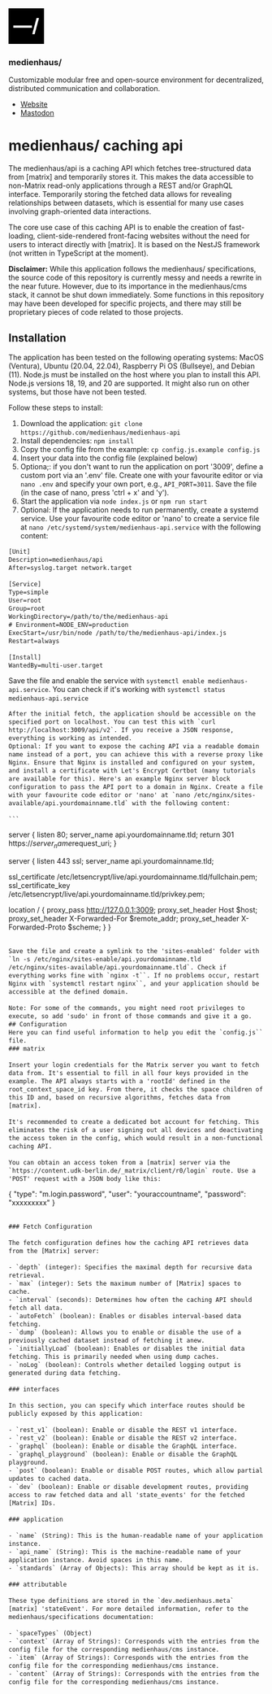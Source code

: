 <img src="./public/favicon.svg" width="70" />

### medienhaus/

Customizable modular free and open-source environment for decentralized, distributed communication and collaboration.

- [Website](https://medienhaus.dev/)
- [Mastodon](https://chaos.social/@medienhaus)

# medienhaus/ caching api 

The medienhaus/api is a caching API which fetches tree-structured data from [matrix] and temporarily stores it. This makes the data accessible to non-Matrix read-only applications through a REST and/or GraphQL interface. Temporarily storing the fetched data allows for revealing relationships between datasets, which is essential for many use cases involving graph-oriented data interactions.

The core use case of this caching API is to enable the creation of fast-loading, client-side-rendered front-facing websites without the need for users to interact directly with [matrix]. It is based on the NestJS framework (not written in TypeScript at the moment).

**Disclaimer:** While this application follows the medienhaus/ specifications, the source code of this repository is currently messy and needs a rewrite in the near future. However, due to its importance in the medienhaus/cms stack, it cannot be shut down immediately. Some functions in this repository may have been developed for specific projects, and there may still be proprietary pieces of code related to those projects.

## Installation

The application has been tested on the following operating systems: MacOS (Ventura), Ubuntu (20.04, 22.04), Raspberry Pi OS (Bullseye), and Debian (11). Node.js must be installed on the host where you plan to install this API. Node.js versions 18, 19, and 20 are supported. It might also run on other systems, but those have not been tested.

Follow these steps to install:

1. Download the application: `git clone https://github.com/medienhaus/medienhaus-api`
2. Install dependencies: `npm install`
3. Copy the config file from the example: `cp config.js.example config.js`
4. Insert your data into the config file (explained below)
5. Optiona;: if you don't want to run the application on port '3009', define a custom port via an '.env' file. Create one with your favourite editor or via `nano .env` and specify your own port, e.g., `API_PORT=3011`. Save the file (in the case of nano, press 'ctrl + x' and 'y').
6. Start the application via `node index.js` or `npm run start`
7. Optional: If the application needs to run permanently, create a systemd service. Use your favourite code editor or 'nano' to create a service file at `nano /etc/systemd/system/medienhaus-api.service` with the following content:

````
[Unit]
Description=medienhaus/api
After=syslog.target network.target

[Service]
Type=simple
User=root
Group=root
WorkingDirectory=/path/to/the/medienhaus-api
# Environment=NODE_ENV=production
ExecStart=/usr/bin/node /path/to/the/medienhaus-api/index.js
Restart=always

[Install]
WantedBy=multi-user.target
````

Save the file and enable the service with `systemctl enable medienhaus-api.service`. You can check if it's working with `systemctl status medienhaus-api.service`

    After the initial fetch, the application should be accessible on the specified port on localhost. You can test this with `curl http://localhost:3009/api/v2`. If you receive a JSON response, everything is working as intended.
    Optional: If you want to expose the caching API via a readable domain name instead of a port, you can achieve this with a reverse proxy like Nginx. Ensure that Nginx is installed and configured on your system, and install a certificate with Let's Encrypt Certbot (many tutorials are available for this). Here's an example Nginx server block configuration to pass the API port to a domain in Nginx. Create a file with your favourite code editor or 'nano' at `nano /etc/nginx/sites-available/api.yourdomainname.tld` with the following content:
    
    ```

server {
  listen 80;
  server_name api.yourdomainname.tld;
  return 301 https://$server_name$request_uri;
}

server {
  listen 443 ssl;
  server_name api.yourdomainname.tld;

  ssl_certificate /etc/letsencrypt/live/api.yourdomainname.tld/fullchain.pem;
  ssl_certificate_key /etc/letsencrypt/live/api.yourdomainname.tld/privkey.pem;

  location / {
    proxy_pass http://127.0.0.1:3009;
    proxy_set_header Host $host;
    proxy_set_header X-Forwarded-For $remote_addr;
    proxy_set_header X-Forwarded-Proto $scheme;
  }
}
```

Save the file and create a symlink to the 'sites-enabled' folder with `ln -s /etc/nginx/sites-enable/api.yourdomainname.tld /etc/nginx/sites-available/api.yourdomainname.tld`. Check if everything works fine with `nginx -t``. If no problems occur, restart Nginx with `systemctl restart nginx``, and your application should be accessible at the defined domain.

Note: For some of the commands, you might need root privileges to execute, so add 'sudo' in front of those commands and give it a go.
## Configuration
Here you can find useful information to help you edit the `config.js`` file.
### matrix

Insert your login credentials for the Matrix server you want to fetch data from. It's essential to fill in all four keys provided in the example. The API always starts with a 'rootId' defined in the root_context_space_id key. From there, it checks the space children of this ID and, based on recursive algorithms, fetches data from [matrix].

It's recommended to create a dedicated bot account for fetching. This eliminates the risk of a user signing out all devices and deactivating the access token in the config, which would result in a non-functional caching API.

You can obtain an access token from a [matrix] server via the `https://content.udk-berlin.de/_matrix/client/r0/login` route. Use a 'POST' request with a JSON body like this:
```

{
	"type": "m.login.password",
	"user": "youraccountname",
	"password": "xxxxxxxxx"
}
```

### Fetch Configuration

The fetch configuration defines how the caching API retrieves data from the [Matrix] server:

- `depth` (integer): Specifies the maximal depth for recursive data retrieval.
- `max` (integer): Sets the maximum number of [Matrix] spaces to cache.
- `interval` (seconds): Determines how often the caching API should fetch all data.
- `autoFetch` (boolean): Enables or disables interval-based data fetching.
- `dump` (boolean): Allows you to enable or disable the use of a previously cached dataset instead of fetching it anew.
- `initiallyLoad` (boolean): Enables or disables the initial data fetching. This is primarily needed when using dump caches.
- `noLog` (boolean): Controls whether detailed logging output is generated during data fetching.

### interfaces

In this section, you can specify which interface routes should be publicly exposed by this application:

- `rest_v1` (boolean): Enable or disable the REST v1 interface.
- `rest_v2` (boolean): Enable or disable the REST v2 interface.
- `graphql` (boolean): Enable or disable the GraphQL interface.
- `graphql_playground` (boolean): Enable or disable the GraphQL playground.
- `post` (boolean): Enable or disable POST routes, which allow partial updates to cached data.
- `dev` (boolean): Enable or disable development routes, providing access to raw fetched data and all 'state_events' for the fetched [Matrix] IDs.

### application

- `name` (String): This is the human-readable name of your application instance.
- `api_name` (String): This is the machine-readable name of your application instance. Avoid spaces in this name.
- `standards` (Array of Objects): This array should be kept as it is.

### ‌attributable

These type definitions are stored in the `dev.medienhaus.meta` [matrix] 'stateEvent'. For more detailed information, refer to the medienhaus/specifications documentation:

- `spaceTypes` (Object)
- `context` (Array of Strings): Corresponds with the entries from the config file for the corresponding medienhaus/cms instance.
- `item` (Array of Strings): Corresponds with the entries from the config file for the corresponding medienhaus/cms instance.
- `content` (Array of Strings): Corresponds with the entries from the config file for the corresponding medienhaus/cms instance.
